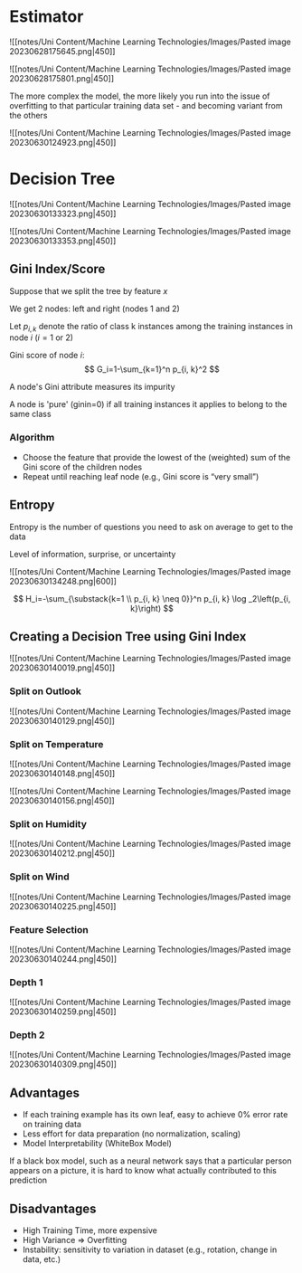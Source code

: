 # Estimator

![[notes/Uni Content/Machine Learning Technologies/Images/Pasted image 20230628175645.png|450]]

![[notes/Uni Content/Machine Learning Technologies/Images/Pasted image 20230628175801.png|450]]

The more complex the model, the more likely you run into the issue of overfitting to that particular training data set - and becoming variant from the others

![[notes/Uni Content/Machine Learning Technologies/Images/Pasted image 20230630124923.png|450]]

# Decision Tree

![[notes/Uni Content/Machine Learning Technologies/Images/Pasted image 20230630133323.png|450]]

![[notes/Uni Content/Machine Learning Technologies/Images/Pasted image 20230630133353.png|450]]

## Gini Index/Score


Suppose that we split the tree by feature $x$

We get 2 nodes: left and right (nodes 1 and 2)

Let $p_{i,k}$ denote the ratio of class k instances among the training instances in node $i$ ($i = 1$ or 2)

Gini score of node $i$:
$$
G_i=1-\sum_{k=1}^n p_{i, k}^2
$$

A node's Gini attribute measures its impurity

A node is 'pure' (ginin=0) if all training instances it applies to belong to the same class

### Algorithm
- Choose the feature that provide the lowest of the (weighted) sum of the Gini score of the children nodes
- Repeat until reaching leaf node (e.g., Gini score is “very small”)

## Entropy

Entropy is the number of questions you need to ask on average to get to the data

Level of information, surprise, or uncertainty

![[notes/Uni Content/Machine Learning Technologies/Images/Pasted image 20230630134248.png|600]]

$$
H_i=-\sum_{\substack{k=1 \\ p_{i, k} \neq 0}}^n p_{i, k} \log _2\left(p_{i, k}\right)
$$
## Creating a Decision Tree using Gini Index

![[notes/Uni Content/Machine Learning Technologies/Images/Pasted image 20230630140019.png|450]]

### Split on Outlook

![[notes/Uni Content/Machine Learning Technologies/Images/Pasted image 20230630140129.png|450]]

### Split on Temperature

![[notes/Uni Content/Machine Learning Technologies/Images/Pasted image 20230630140148.png|450]]

![[notes/Uni Content/Machine Learning Technologies/Images/Pasted image 20230630140156.png|450]]

### Split on Humidity

![[notes/Uni Content/Machine Learning Technologies/Images/Pasted image 20230630140212.png|450]]

### Split on Wind

![[notes/Uni Content/Machine Learning Technologies/Images/Pasted image 20230630140225.png|450]]

### Feature Selection

![[notes/Uni Content/Machine Learning Technologies/Images/Pasted image 20230630140244.png|450]]

### Depth 1

![[notes/Uni Content/Machine Learning Technologies/Images/Pasted image 20230630140259.png|450]]

### Depth 2

![[notes/Uni Content/Machine Learning Technologies/Images/Pasted image 20230630140309.png|450]]

## Advantages

- If each training example has its own leaf, easy to achieve 0% error rate on training data
- Less effort for data preparation (no normalization, scaling)
- Model Interpretability (WhiteBox Model)

If a black box model, such as a neural network says that a particular person appears on a picture, it is hard to know what actually contributed to this prediction

## Disadvantages

- High Training Time, more expensive
- High Variance => Overfitting
- Instability: sensitivity to variation in dataset (e.g., rotation, change in data, etc.)


